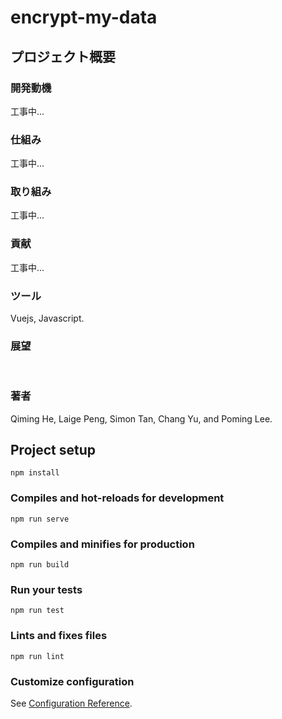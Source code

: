 # encrypt-my-data

## プロジェクト概要

### 開発動機
工事中...<br/>
### 仕組み
工事中...<br/>
### 取り組み
工事中...<br/>
### 貢献
工事中...<br/>

### ツール
Vuejs, Javascript.<br/>

### 展望
<br/>

### 著者
Qiming He, Laige Peng, Simon Tan, Chang Yu, and Poming Lee.<br/>

## Project setup
```
npm install
```

### Compiles and hot-reloads for development
```
npm run serve
```

### Compiles and minifies for production
```
npm run build
```

### Run your tests
```
npm run test
```

### Lints and fixes files
```
npm run lint
```

### Customize configuration
See [Configuration Reference](https://cli.vuejs.org/config/).
